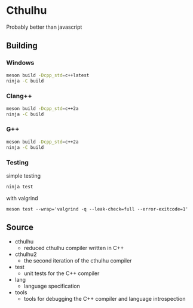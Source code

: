 # Cthulhu
Probably better than javascript

## Building

### Windows
```sh
meson build -Dcpp_std=c++latest
ninja -C build
```

### Clang++
```sh
meson build -Dcpp_std=c++2a
ninja -C build
```

### G++
```sh
meson build -Dcpp_std=c++2a
ninja -C build
```

### Testing
simple testing
```sh
ninja test
```
with valgrind 
```
meson test --wrap='valgrind -q --leak-check=full --error-exitcode=1'
```

## Source
- cthulhu
  - reduced cthulhu compiler written in C++
- cthulhu2
  - the second iteration of the cthulhu compiler
- test
  - unit tests for the C++ compiler
- lang
  - language specification
- tools
  - tools for debugging the C++ compiler and language introspection
